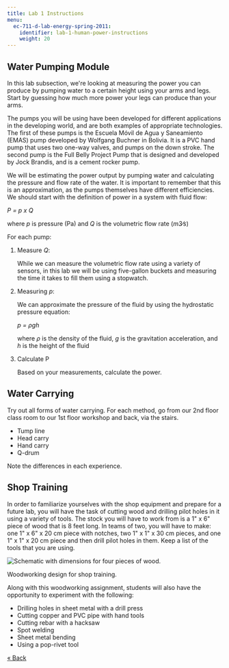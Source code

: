 ```yaml
---
title: Lab 1 Instructions
menu:
  ec-711-d-lab-energy-spring-2011:
    identifier: lab-1-human-power-instructions
    weight: 20
---
```

Water Pumping Module
--------------------

In this lab subsection, we're looking at measuring the power you can produce by pumping water to a certain height using your arms and legs. Start by guessing how much more power your legs can produce than your arms.

The pumps you will be using have been developed for different applications in the developing world, and are both examples of appropriate technologies. The first of these pumps is the Escuela Móvil de Agua y Saneamiento (EMAS) pump developed by Wolfgang Buchner in Bolivia. It is a PVC hand pump that uses two one-way valves, and pumps on the down stroke. The second pump is the Full Belly Project Pump that is designed and developed by Jock Brandis, and is a cement rocker pump.

We will be estimating the power output by pumping water and calculating the pressure and flow rate of the water. It is important to remember that this is an approximation, as the pumps themselves have different efficiencies. We should start with the definition of power in a system with fluid flow:

_P = p x Q_

where _p_ is pressure (Pa) and _Q_ is the volumetric flow rate (_m3⁄s_)

For each pump:

1.  Measure _Q_:
    
    While we can measure the volumetric flow rate using a variety of sensors, in this lab we will be using five-gallon buckets and measuring the time it takes to fill them using a stopwatch.
    
2.  Measuring _p_:
    
    We can approximate the pressure of the fluid by using the hydrostatic pressure equation:
    
    _p = ρgh_
    
    where _ρ_ is the density of the fluid, _g_ is the gravitation acceleration, and _h_ is the height of the fluid
    
3.  Calculate P
    
    Based on your measurements, calculate the power.
    

Water Carrying
--------------

Try out all forms of water carrying. For each method, go from our 2nd floor class room to our 1st floor workshop and back, via the stairs.

*   Tump line
*   Head carry
*   Hand carry
*   Q-drum

Note the differences in each experience.

Shop Training
-------------

In order to familiarize yourselves with the shop equipment and prepare for a future lab, you will have the task of cutting wood and drilling pilot holes in it using a variety of tools. The stock you will have to work from is a 1" x 6" piece of wood that is 8 feet long. In teams of two, you will have to make: one 1" x 6" x 20 cm piece with notches, two 1" x 1" x 30 cm pieces, and one 1" x 1" x 20 cm piece and then drill pilot holes in them. Keep a list of the tools that you are using.

![Schematic with dimensions for four pieces of wood.](https://open-learning-course-data.s3.amazonaws.com/ec-711-d-lab-energy-spring-2011/08ed6e0e2453a588061c56128dd14d5d_lab1s11.jpg)

Woodworking design for shop training.

Along with this woodworking assignment, students will also have the opportunity to experiment with the following:

*   Drilling holes in sheet metal with a drill press
*   Cutting copper and PVC pipe with hand tools
*   Cutting rebar with a hacksaw
*   Spot welding
*   Sheet metal bending
*   Using a pop-rivet tool

[« Back](./resolveuid/b03952e4bdfcea4962271aeae1dedb3f)